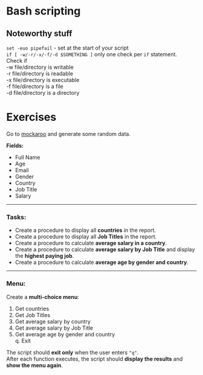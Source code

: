 # Bash scripting 

## Noteworthy stuff

`set -euo pipefail` - set at the start of your script  
`if [ -w/-r/-x/-f/-d $SOMETHING ]` only one check per `if` statement.   
Check if  
-w file/directory is writable  
-r file/directory is readable  
-x file/directory is executable  
-f file/directory is a file  
-d file/directory is a directory  

# Exercises

Go to [mockaroo](https://mockaroo.com/) and generate some random data.

**Fields:**
- Full Name
- Age
- Email
- Gender
- Country
- Job Title
- Salary

---

### Tasks:

- Create a procedure to display all **countries** in the report.  
- Create a procedure to display all **Job Titles** in the report.  
- Create a procedure to calculate **average salary in a country**.  
- Create a procedure to calculate **average salary by Job Title** and display the **highest paying job**.  
- Create a procedure to calculate **average age by gender and country**.  

---

### Menu:

Create a **multi-choice menu**:

1. Get countries  
2. Get Job Titles  
3. Get average salary by country  
4. Get average salary by Job Title  
5. Get average age by gender and country  
q. Exit  

The script should **exit only** when the user enters `"q"`.  
After each function executes, the script should **display the results** and **show the menu again**.
